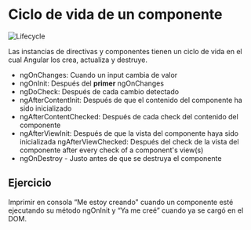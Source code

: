 # Ciclo de vida de un componente
![Lifecycle](https://gitlab.com/cursos-boticas-y-salud/angular/raw/master/assets/images/lifecycle.png)

Las instancias de directivas y componentes tienen un ciclo de vida en el cual Angular los crea, actualiza y destruye.

* ngOnChanges: Cuando un input cambia de valor
* ngOnInit: Después del **primer** ngOnChanges
* ngDoCheck: Después de cada cambio detectado
* ngAfterContentInit: Después de que el contenido del componente ha sido inicializado
* ngAfterContentChecked: Después de cada check del contenido del componente
* ngAfterViewInit: Después de que la vista del componente haya sido inicializada
ngAfterViewChecked: Después del check de la vista del componente after every check of a component's view(s)
* ngOnDestroy - Justo antes de que se destruya el componente

## Ejercicio
Imprimir en consola “Me estoy creando" cuando un componente esté ejecutando su método ngOnInit y “Ya me creé” cuando ya se cargó en el DOM.
